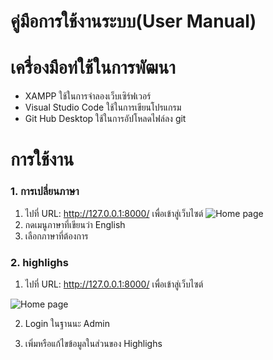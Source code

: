 # **คู่มือการใช้งานระบบ(User Manual)**

# เครื่องมือท่ใช้ในการพัฒนา
  * XAMPP ใช้ในการจำลองเว็บเซิร์ฟเวอร์
  * Visual Studio Code ใช้ในการเขียนโปรแกรม
  * Git Hub Desktop ใช้ในการอัปโหลดไฟล์ลง git

# การใช้งาน
### 1. การเปลี่ยนภาษา 
1. ไปที่ URL: http://127.0.0.1:8000/ เพื่อเข้าสู่เว็บไซต์
![Home page](..image\image_manual\Home.jpg)
2. กดเมนูภาษาที่เขียนว่า English
3. เลือกภาษาที่ต้องการ

### 2. highlighs
1.  ไปที่ URL: http://127.0.0.1:8000/ เพื่อเข้าสู่เว็บไซต์

![Home page](..image\image_manual\Home.jpg)

2.  Login ในฐานนะ Admin

3.  เพิ่มหรือแก้ไขข้อมูลในส่วนของ Highlighs 
